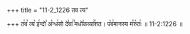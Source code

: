 +++
title = "11-2_1226 तव त्य"

+++
त꣢व꣣ त्य꣡ इ꣢न्दो꣣ अ꣡न्ध꣢सो दे꣣वा꣢꣫ मधो꣣कव्या꣢꣯शत। प꣡व꣢मानस्य म꣣रु꣡तः꣢ ॥ 11-2:1226 ॥